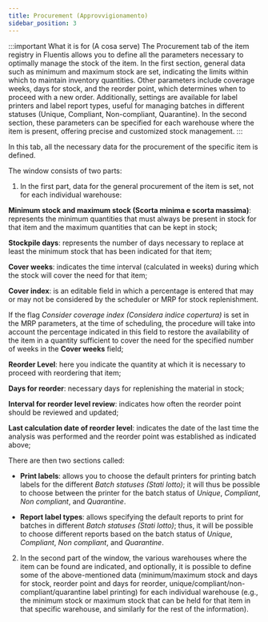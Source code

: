 ```yaml
---
title: Procurement (Approvvigionamento)
sidebar_position: 3
---
```


:::important What it is for (A cosa serve)
The Procurement tab of the item registry in Fluentis allows you to define all the parameters necessary to optimally manage the stock of the item. In the first section, general data such as minimum and maximum stock are set, indicating the limits within which to maintain inventory quantities. Other parameters include coverage weeks, days for stock, and the reorder point, which determines when to proceed with a new order. 
Additionally, settings are available for label printers and label report types, useful for managing batches in different statuses (Unique, Compliant, Non-compliant, Quarantine). In the second section, these parameters can be specified for each warehouse where the item is present, offering precise and customized stock management. 
:::

In this tab, all the necessary data for the procurement of the specific item is defined.

The window consists of two parts:

1. In the first part, data for the general procurement of the item is set, not for each individual warehouse:

**Minimum stock and maximum stock (Scorta minima e scorta massima)**: represents the minimum quantities that must always be present in stock for that item and the maximum quantities that can be kept in stock;

**Stockpile days**: represents the number of days necessary to replace at least the minimum stock that has been indicated for that item;

**Cover weeks**: indicates the time interval (calculated in weeks) during which the stock will cover the need for that item;

**Cover index**: is an editable field in which a percentage is entered that may or may not be considered by the scheduler or MRP for stock replenishment.

If the flag *Consider coverage index (Considera indice copertura)* is set in the MRP parameters, at the time of scheduling, the procedure will take into account the percentage indicated in this field to restore the availability of the item in a quantity sufficient to cover the need for the specified number of weeks in the **Cover weeks** field;

**Reorder Level**: here you indicate the quantity at which it is necessary to proceed with reordering that item;

**Days for reorder**: necessary days for replenishing the material in stock;

**Interval for reorder level review**: indicates how often the reorder point should be reviewed and updated;

**Last calculation date of reorder level**: indicates the date of the last time the analysis was performed and the reorder point was established as indicated above;

There are then two sections called:

- **Print labels**: allows you to choose the default printers for printing batch labels for the different *Batch statuses (Stati lotto)*; it will thus be possible to choose between the printer for the batch status of *Unique*, *Compliant*, *Non compliant*, and *Quarantine*.

- **Report label types**: allows specifying the default reports to print for batches in different *Batch statuses (Stati lotto)*; thus, it will be possible to choose different reports based on the batch status of *Unique*, *Compliant*, *Non compliant*, and *Quarantine*.

2. In the second part of the window, the various warehouses where the item can be found are indicated, and optionally, it is possible to define some of the above-mentioned data (minimum/maximum stock and days for stock, reorder point and days for reorder, unique/compliant/non-compliant/quarantine label printing) for each individual warehouse (e.g., the minimum stock or maximum stock that can be held for that item in that specific warehouse, and similarly for the rest of the information).